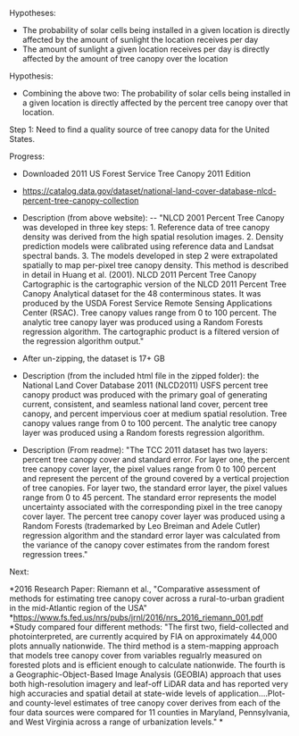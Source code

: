 
Hypotheses:
* The probability of solar cells being installed in a given location is directly affected by the amount of sunlight the location receives per day 
* The amount of sunlight a given location receives per day is directly affected by the amount of tree canopy over the location


Hypothesis:
* Combining the above two:  The probability of solar cells being installed in a given location is directly affected by the percent tree canopy over that location.


Step 1:  Need to find a quality source of tree canopy data for the United States.

Progress:

* Downloaded 2011 US Forest Service Tree Canopy 2011 Edition
* https://catalog.data.gov/dataset/national-land-cover-database-nlcd-percent-tree-canopy-collection
* Description (from above website):
-- "NLCD 2001 Percent Tree Canopy was developed in three key steps: 1. Reference data of tree canopy density was derived from the high spatial resolution images. 2. Density prediction models were calibrated using reference data and Landsat spectral bands. 3. The models developed in step 2 were extrapolated spatially to map per-pixel tree canopy density. This method is described in detail in Huang et al. (2001). NLCD 2011 Percent Tree Canopy Cartographic is the cartographic version of the NLCD 2011 Percent Tree Canopy Analytical dataset for the 48 conterminous states. It was produced by the USDA Forest Service Remote Sensing Applications Center (RSAC). Tree canopy values range from 0 to 100 percent. The analytic tree canopy layer was produced using a Random Forests regression algorithm. The cartographic product is a filtered version of the regression algorithm output."


* After un-zipping, the dataset is 17+ GB
* Description (from the included html file in the zipped folder):  the National Land Cover Database 2011 (NLCD2011) USFS percent tree canopy product was produced with the primary goal of generating current, consistent, and seamless national land cover, percent tree canopy, and percent impervious coer at medium spatial resolution.  Tree canopy values range from 0 to 100 percent.  The analytic tree canopy layer was produced using a Random forests regression algorithm.
* Description (From readme): "The TCC 2011 dataset has two layers:  percent tree canopy cover and standard error. For layer one, the percent tree canopy cover layer, the pixel values range from 0 to 100 percent and represent the percent of the ground covered by a vertical projection of tree canopies. For layer two, the standard error layer, the pixel values range from 0 to 45 percent. The standard error represents the model uncertainty associated with the corresponding pixel in the tree canopy cover layer. The percent tree canopy cover layer was produced using a Random Forests (trademarked by Leo Breiman and Adele Cutler) regression algorithm and the standard error layer was calculated from the variance of the canopy cover estimates from the random forest regression trees."





Next:

*2016 Research Paper: Riemann et al., "Comparative assessment of methods for estimating tree canopy cover across a rural-to-urban gradient in the mid-Atlantic region of the USA"
*https://www.fs.fed.us/nrs/pubs/jrnl/2016/nrs_2016_riemann_001.pdf
*Study compared four different methods: "The first two, field-collected and photointerpreted, are currently acquired by FIA on approximately 44,000 plots annually nationwide.  The third method is a stem-mapping approach that models tree canopy cover from variables regualrly measured on forested plots and is efficient enough to calculate nationwide.  The fourth is a Geographic-Object-Based Image Analysis (GEOBIA) approach that uses both high-resolution imagery and leaf-off LiDAR data and has reported very high accuracies and spatial detail at state-wide levels of application....Plot-and county-level estimates of tree canopy cover derives from each of the four data sources were compared for 11 counties in Maryland, Pennsylvania, and West Virginia across a range of urbanization levels."
*
